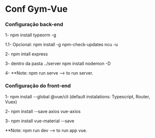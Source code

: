 # Conf Gym-Vue

### Configuração back-end
1- npm install typeorm -g 

1.1- Opcional: npm install -g npm-check-updates 
ncu -u

2- npm intall express 

3- dentro da pasta ../server npm install nodemon -D 

4- **Note: npm run serve --> to run server.

### Configuração do front-end

1- npm install --global @vue/cli (default instalations: Typescript, Router, Vuex)

2- npm install --save axios vue-axios

3- npm install vue-material --save

**Note: npm run dev --> to run app vue.



